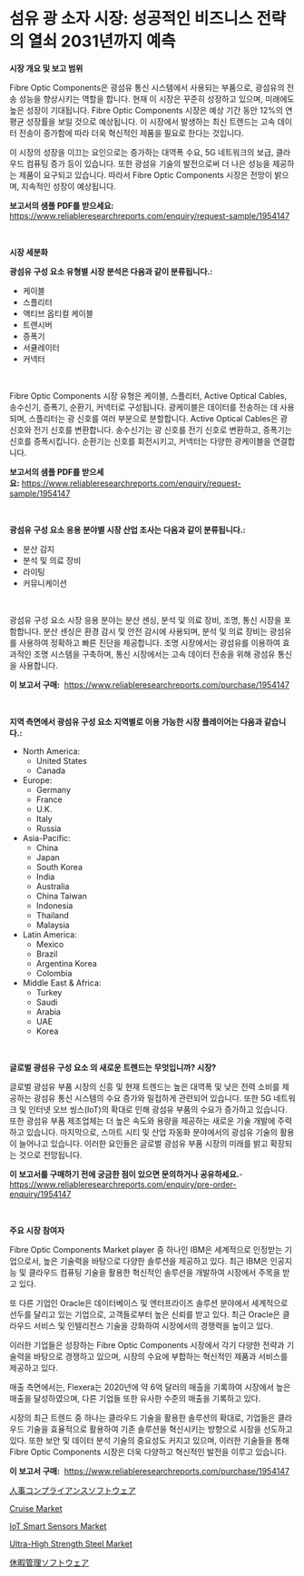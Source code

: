 <p><h1>섬유 광 소자 시장: 성공적인 비즈니스 전략의 열쇠 2031년까지 예측</h1></p><p><strong>시장 개요 및 보고 범위</strong></p>
<p><p>Fibre Optic Components은 광섬유 통신 시스템에서 사용되는 부품으로, 광섬유의 전송 성능을 향상시키는 역할을 합니다. 현재 이 시장은 꾸준히 성장하고 있으며, 미래에도 높은 성장이 기대됩니다. Fibre Optic Components 시장은 예상 기간 동안 12%의 연평균 성장률을 보일 것으로 예상됩니다. 이 시장에서 발생하는 최신 트렌드는 고속 데이터 전송이 증가함에 따라 더욱 혁신적인 제품을 필요로 한다는 것입니다.</p><p>이 시장의 성장을 이끄는 요인으로는 증가하는 대역폭 수요, 5G 네트워크의 보급, 클라우드 컴퓨팅 증가 등이 있습니다. 또한 광섬유 기술의 발전으로써 더 나은 성능을 제공하는 제품이 요구되고 있습니다. 따라서 Fibre Optic Components 시장은 전망이 밝으며, 지속적인 성장이 예상됩니다.</p></p>
<p><strong>보고서의 샘플 PDF를 받으세요:</strong> <a href="https://www.reliableresearchreports.com/enquiry/request-sample/1954147">https://www.reliableresearchreports.com/enquiry/request-sample/1954147</a></p>
<p>&nbsp;</p>
<p><strong>시장 세분화</strong></p>
<p><strong>광섬유 구성 요소 유형별 시장 분석은 다음과 같이 분류됩니다.:</strong></p>
<p><ul><li>케이블</li><li>스플리터</li><li>액티브 옵티컬 케이블</li><li>트랜시버</li><li>증폭기</li><li>서큘레이터</li><li>커넥터</li></ul></p>
<p>&nbsp;</p>
<p><p>Fibre Optic Components 시장 유형은 케이블, 스플리터, Active Optical Cables, 송수신기, 증폭기, 순환기, 커넥터로 구성됩니다. 광케이블은 데이터를 전송하는 데 사용되며, 스플리터는 광 신호를 여러 부분으로 분할합니다. Active Optical Cables은 광 신호와 전기 신호를 변환합니다. 송수신기는 광 신호를 전기 신호로 변환하고, 증폭기는 신호를 증폭시킵니다. 순환기는 신호를 회전시키고, 커넥터는 다양한 광케이블을 연결합니다.</p></p>
<p><strong>보고서의 샘플 PDF를 받으세요:</strong>&nbsp;<a href="https://www.reliableresearchreports.com/enquiry/request-sample/1954147">https://www.reliableresearchreports.com/enquiry/request-sample/1954147</a></p>
<p>&nbsp;</p>
<p><strong> 광섬유 구성 요소 응용 분야별 시장 산업 조사는 다음과 같이 분류됩니다.:</strong></p>
<p><ul><li>분산 감지</li><li>분석 및 의료 장비</li><li>라이팅</li><li>커뮤니케이션</li></ul></p>
<p>&nbsp;</p>
<p><p>광섬유 구성 요소 시장 응용 분야는 분산 센싱, 분석 및 의료 장비, 조명, 통신 시장을 포함합니다. 분산 센싱은 환경 감시 및 안전 감시에 사용되며, 분석 및 의료 장비는 광섬유를 사용하여 정확하고 빠른 진단을 제공합니다. 조명 시장에서는 광섬유를 이용하여 효과적인 조명 시스템을 구축하며, 통신 시장에서는 고속 데이터 전송을 위해 광섬유 통신을 사용합니다.</p></p>
<p><strong>이 보고서 구매:</strong>&nbsp; <a href="https://www.reliableresearchreports.com/purchase/1954147">https://www.reliableresearchreports.com/purchase/1954147</a></p>
<p>&nbsp;</p>
<p><strong>지역 측면에서 광섬유 구성 요소 지역별로 이용 가능한 시장 플레이어는 다음과 같습니다.:</strong></p>
<p><ul>
    <li>
        North America:
        <ul>
            <li>United States</li>
            <li>Canada</li>
        </ul>
    </li>
    <li>
        Europe:
        <ul>
            <li>Germany</li>
            <li>France</li>
            <li>U.K.</li>
            <li>Italy</li>
            <li>Russia</li>
        </ul>
    </li>
    <li>
        Asia-Pacific:
        <ul>
            <li>China</li>
            <li>Japan</li>
            <li>South Korea</li>
            <li>India</li>
            <li>Australia</li>
            <li>China Taiwan</li>
            <li>Indonesia</li>
            <li>Thailand</li>
            <li>Malaysia</li>
        </ul>
    </li>
    <li>
        Latin America:
        <ul>
            <li>Mexico</li>
            <li>Brazil</li>
            <li>Argentina Korea</li>
            <li>Colombia</li>
        </ul>
    </li>
    <li>
        Middle East & Africa:
        <ul>
            <li>Turkey</li>
            <li>Saudi</li>
            <li>Arabia</li>
            <li>UAE</li>
            <li>Korea</li>
        </ul>
    </li>
    </ul></p>
<p>&nbsp;</p>
<p><strong>글로벌 광섬유 구성 요소 의 새로운 트렌드는 무엇입니까? 시장?</strong></p>
<p><p>글로벌 광섬유 부품 시장의 신흥 및 현재 트렌드는 높은 대역폭 및 낮은 전력 소비를 제공하는 광섬유 통신 시스템의 수요 증가와 밀접하게 관련되어 있습니다. 또한 5G 네트워크 및 인터넷 오브 씽스(IoT)의 확대로 인해 광섬유 부품의 수요가 증가하고 있습니다. 또한 광섬유 부품 제조업체는 더 높은 속도와 용량을 제공하는 새로운 기술 개발에 주력하고 있습니다. 마지막으로, 스마트 시티 및 산업 자동화 분야에서의 광섬유 기술의 활용이 늘어나고 있습니다. 이러한 요인들은 글로벌 광섬유 부품 시장의 미래를 밝고 확장되는 것으로 전망됩니다.</p></p>
<p><strong>이 보고서를 구매하기 전에 궁금한 점이 있으면 문의하거나 공유하세요.</strong>- <a href="https://www.reliableresearchreports.com/enquiry/pre-order-enquiry/1954147">https://www.reliableresearchreports.com/enquiry/pre-order-enquiry/1954147</a></p>
<p>&nbsp;</p>
<p><strong>주요 시장 참여자</strong></p>
<p><p>Fibre Optic Components Market player 중 하나인 IBM은 세계적으로 인정받는 기업으로서, 높은 기술력을 바탕으로 다양한 솔루션을 제공하고 있다. 최근 IBM은 인공지능 및 클라우드 컴퓨팅 기술을 활용한 혁신적인 솔루션을 개발하여 시장에서 주목을 받고 있다.</p><p>또 다른 기업인 Oracle은 데이터베이스 및 엔터프라이즈 솔루션 분야에서 세계적으로 선두를 달리고 있는 기업으로, 고객들로부터 높은 신뢰를 받고 있다. 최근 Oracle은 클라우드 서비스 및 인텔리전스 기술을 강화하여 시장에서의 경쟁력을 높이고 있다.</p><p>이러한 기업들은 성장하는 Fibre Optic Components 시장에서 각기 다양한 전략과 기술력을 바탕으로 경쟁하고 있으며, 시장의 수요에 부합하는 혁신적인 제품과 서비스를 제공하고 있다.</p><p>매출 측면에서는, Flexera는 2020년에 약 6억 달러의 매출을 기록하여 시장에서 높은 매출을 달성하였으며, 다른 기업들 또한 유사한 수준의 매출을 기록하고 있다.</p><p>시장의 최근 트렌드 중 하나는 클라우드 기술을 활용한 솔루션의 확대로, 기업들은 클라우드 기술을 효율적으로 활용하여 기존 솔루션을 혁신시키는 방향으로 시장을 선도하고 있다. 또한 보안 및 데이터 분석 기술의 중요성도 커지고 있으며, 이러한 기술들을 통해 Fibre Optic Components 시장은 더욱 다양하고 혁신적인 발전을 이루고 있습니다.</p></p>
<p><strong>이 보고서 구매:</strong>&nbsp;&nbsp;<a href="https://www.reliableresearchreports.com/purchase/1954147">https://www.reliableresearchreports.com/purchase/1954147</a></p>
<p><p><a href="https://github.com/LeanneBruen2023/Market-Research-Report-List-1/blob/main/95363899391.md">人事コンプライアンスソフトウェア</a></p><p><a href="https://issuu.com/reportprime-2/docs/cruise-market-size-2030.pptx">Cruise Market</a></p><p><a href="https://www.linkedin.com/pulse/iot-smart-sensors-market-research-report-unlocks-analysis-tekgc?trackingId=wJrwVPUvwA33WIJTLWX%2FyQ%3D%3D">IoT Smart Sensors Market</a></p><p><a href="https://www.linkedin.com/pulse/ultra-high-strength-steel-market-research-report-forecasted-0yl3c?trackingId=7dnQ98H1%2BLzJVoyhM75HcQ%3D%3D">Ultra-High Strength Steel Market</a></p><p><a href="https://github.com/cnnriuez22368/Market-Research-Report-List-1/blob/main/46137939390.md">休暇管理ソフトウェア</a></p></p>
